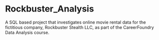 # Rockbuster_Analysis
A SQL based project that investigates online movie rental data for the fictitious company, Rockbuster Stealth LLC, as part of the CareerFoundry Data Analysis course.
